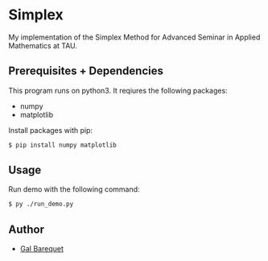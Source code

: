 # Simplex
My implementation of the Simplex Method for Advanced Seminar in Applied Mathematics at TAU.

## Prerequisites + Dependencies
This program runs on python3.
It reqiures the following packages:
- numpy
- matplotlib

Install packages with pip:
```bash
$ pip install numpy matplotlib
```

## Usage
Run demo with the following command:
```bash
$ py ./run_demo.py
```

## Author
* [Gal Barequet](https://github.com/galbarequet)
